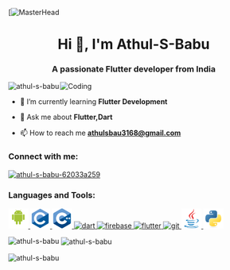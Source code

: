 [![MasterHead](https://149695847.v2.pressablecdn.com/wp-content/uploads/2019/11/1_73IgUxPfyXUKZAaIXgutrw-1024x512.png)
<h1 align="center">Hi 👋, I'm Athul-S-Babu</h1>
<h3 align="center">A passionate Flutter developer from India</h3>
<img align="right" alt="Coding" width="400" src="https://media0.giphy.com/media/qgQUggAC3Pfv687qPC/giphy.gif?cid=ecf05e47heh0y1fudm50oz4fo0362h7a1qcsuh4vnygogc40&rid=giphy.gif&ct=g">

<p align="left"> <img src="https://komarev.com/ghpvc/?username=athul-s-babu&label=Profile%20views&color=0e75b6&style=flat" alt="athul-s-babu" /> </p>

- 🌱 I’m currently learning **Flutter Development**

- 💬 Ask me about **Flutter,Dart**

- 📫 How to reach me **athulsbau3168@gmail.com**

<h3 align="left">Connect with me:</h3>
<p align="left">
<a href="https://linkedin.com/in/athul-s-babu-62033a259" target="blank"><img align="center" src="https://raw.githubusercontent.com/rahuldkjain/github-profile-readme-generator/master/src/images/icons/Social/linked-in-alt.svg" alt="athul-s-babu-62033a259" height="30" width="40" /></a>
</p>

<h3 align="left">Languages and Tools:</h3>
<p align="left"> <a href="https://developer.android.com" target="_blank" rel="noreferrer"> <img src="https://raw.githubusercontent.com/devicons/devicon/master/icons/android/android-original-wordmark.svg" alt="android" width="40" height="40"/> </a> <a href="https://www.cprogramming.com/" target="_blank" rel="noreferrer"> <img src="https://raw.githubusercontent.com/devicons/devicon/master/icons/c/c-original.svg" alt="c" width="40" height="40"/> </a> <a href="https://www.w3schools.com/cpp/" target="_blank" rel="noreferrer"> <img src="https://raw.githubusercontent.com/devicons/devicon/master/icons/cplusplus/cplusplus-original.svg" alt="cplusplus" width="40" height="40"/> </a> <a href="https://dart.dev" target="_blank" rel="noreferrer"> <img src="https://www.vectorlogo.zone/logos/dartlang/dartlang-icon.svg" alt="dart" width="40" height="40"/> </a> <a href="https://firebase.google.com/" target="_blank" rel="noreferrer"> <img src="https://www.vectorlogo.zone/logos/firebase/firebase-icon.svg" alt="firebase" width="40" height="40"/> </a> <a href="https://flutter.dev" target="_blank" rel="noreferrer"> <img src="https://www.vectorlogo.zone/logos/flutterio/flutterio-icon.svg" alt="flutter" width="40" height="40"/> </a> <a href="https://git-scm.com/" target="_blank" rel="noreferrer"> <img src="https://www.vectorlogo.zone/logos/git-scm/git-scm-icon.svg" alt="git" width="40" height="40"/> </a> <a href="https://www.java.com" target="_blank" rel="noreferrer"> <img src="https://raw.githubusercontent.com/devicons/devicon/master/icons/java/java-original.svg" alt="java" width="40" height="40"/> </a> <a href="https://www.python.org" target="_blank" rel="noreferrer"> <img src="https://raw.githubusercontent.com/devicons/devicon/master/icons/python/python-original.svg" alt="python" width="40" height="40"/> </a> </p>

<p><img align="left" src="https://github-readme-stats.vercel.app/api/top-langs?username=athul-s-babu&show_icons=true&locale=en&layout=compact" alt="athul-s-babu" /></p>

<p>&nbsp;<img align="center" src="https://github-readme-stats.vercel.app/api?username=athul-s-babu&show_icons=true&locale=en" alt="athul-s-babu" /></p>

<p><img align="center" src="https://github-readme-streak-stats.herokuapp.com/?user=athul-s-babu&" alt="athul-s-babu" /></p>
